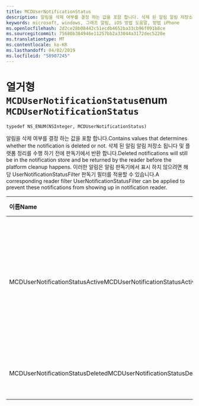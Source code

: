 ```yaml
---
title: MCDUserNotificationStatus
description: 알림을 삭제 여부를 결정 하는 값을 포함 합니다. 삭제 된 알림 알림 저장소 됩니다 및 플랫폼 정리를 수행 하기 전에 판독기에서 반환 합니다. 이러한 알림은 알림 판독기에서 표시 하지 않으려면 해당 UserNotificationStatusFilter 판독기 필터를 적용할 수 있습니다.
keywords: microsoft, windows, 그래프 알림, iOS 방법 도움말, 방법 iPhone
ms.openlocfilehash: 2d2ce28b08442c51ecdb4652ba33cb96f091b8ce
ms.sourcegitcommit: 75680b384946e11257bb2a33044a3172dec5220e
ms.translationtype: MT
ms.contentlocale: ko-KR
ms.lasthandoff: 04/02/2019
ms.locfileid: "58907245"
---
```

# <a name="enum-mcdusernotificationstatus"></a><span data-ttu-id="ea831-106">열거형 `MCDUserNotificationStatus`</span><span class="sxs-lookup"><span data-stu-id="ea831-106">enum `MCDUserNotificationStatus`</span></span>

```
typedef NS_ENUM(NSInteger, MCDUserNotificationStatus)
```

<span data-ttu-id="ea831-107">알림을 삭제 여부를 결정 하는 값을 포함 합니다.</span><span class="sxs-lookup"><span data-stu-id="ea831-107">Contains values that determines whether the notification is deleted or not.</span></span> <span data-ttu-id="ea831-108">삭제 된 알림 알림 저장소 됩니다 및 플랫폼 정리를 수행 하기 전에 판독기에서 반환 합니다.</span><span class="sxs-lookup"><span data-stu-id="ea831-108">Deleted notifications will still be in the notification store and be returned by the reader before the platform cleanup happens.</span></span> <span data-ttu-id="ea831-109">이러한 알림은 알림 판독기에서 표시 하지 않으려면 해당 UserNotificationStatusFilter 판독기 필터를 적용할 수 있습니다.</span><span class="sxs-lookup"><span data-stu-id="ea831-109">A corresponding reader filter UserNotificationStatusFilter can be applied to prevent these notifications from showing up in notification reader.</span></span> 

|<span data-ttu-id="ea831-110">이름</span><span class="sxs-lookup"><span data-stu-id="ea831-110">Name</span></span> | <span data-ttu-id="ea831-111">값</span><span class="sxs-lookup"><span data-stu-id="ea831-111">Value</span></span> | <span data-ttu-id="ea831-112">설명</span><span class="sxs-lookup"><span data-stu-id="ea831-112">Description</span></span> |
|:-- |:-- |:-- |
|   <span data-ttu-id="ea831-113">MCDUserNotificationStatusActive</span><span class="sxs-lookup"><span data-stu-id="ea831-113">MCDUserNotificationStatusActive</span></span> |<span data-ttu-id="ea831-114">0</span><span class="sxs-lookup"><span data-stu-id="ea831-114">0</span></span>| <span data-ttu-id="ea831-115">알림 여전히 활성 상태이 고 연결 된 장치 플랫폼 저장소 내에서 지속형입니다.</span><span class="sxs-lookup"><span data-stu-id="ea831-115">The notification is still active and persisted inside Connected Devices Platform store.</span></span> |
|   <span data-ttu-id="ea831-116">MCDUserNotificationStatusDeleted</span><span class="sxs-lookup"><span data-stu-id="ea831-116">MCDUserNotificationStatusDeleted</span></span> | <span data-ttu-id="ea831-117">1</span><span class="sxs-lookup"><span data-stu-id="ea831-117">1</span></span>| <span data-ttu-id="ea831-118">알림이 삭제 되었습니다.</span><span class="sxs-lookup"><span data-stu-id="ea831-118">The notification has been deleted.</span></span>|